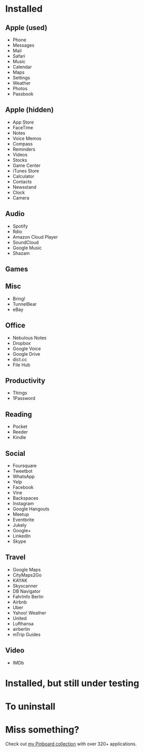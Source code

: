 # Installed 

## Apple (used)

* Phone
* Messages
* Mail
* Safari
* Music
* Calendar
* Maps
* Settings
* Weather
* Photos
* Passbook

## Apple (hidden)

* App Store
* FaceTime
* Notes
* Voice Memos
* Compass
* Reminders
* Videos
* Stocks
* Game Center
* iTunes Store
* Calculator
* Contacts
* Newsstand
* Clock
* Camera

## Audio

* Spotify
* Rdio
* Amazon Cloud Player
* SoundCloud
* Google Music
* Shazam

## Games

## Misc

* Bring!
* TunnelBear
* eBay

## Office

* Nebulous Notes
* Dropbox
* Google Voice
* Google Drive
* dict.cc
* File Hub

## Productivity

* Things
* 1Password

## Reading

* Pocket
* Reeder
* Kindle

## Social

* Foursquare
* Tweetbot
* WhatsApp
* Yelp
* Facebook
* Vine
* Backspaces
* Instagram
* Google Hangouts
* Meetup
* Eventbrite
* Jukely
* Google+
* LinkedIn
* Skype

## Travel

* Google Maps
* CityMaps2Go
* KAYAK
* Skyscanner
* DB Navigator
* FahrInfo Berlin
* Airbnb
* Uber
* Yahoo! Weather
* United
* Lufthansa
* airberlin
* mTrip Guides

## Video

* IMDb


# Installed, but still under testing 


# To uninstall


# Miss something?

Check out [my Pinboard collection](https://pinboard.in/u:michaelx/t:iphone/t:application/) with over 320+ applications.